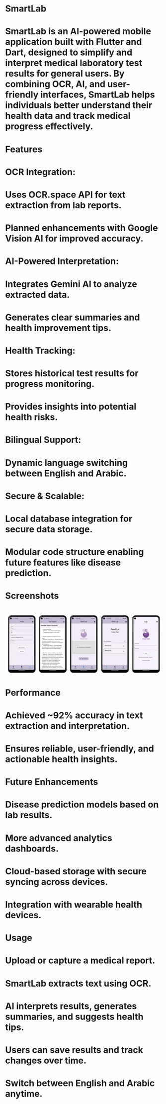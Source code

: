 # SmartLab

# 

# SmartLab is an AI-powered mobile application built with Flutter and Dart, designed to simplify and interpret medical laboratory test results for general users. By combining OCR, AI, and user-friendly interfaces, SmartLab helps individuals better understand their health data and track medical progress effectively.

# 

# Features

# 

# OCR Integration:

# 

# Uses OCR.space API for text extraction from lab reports.

# 

# Planned enhancements with Google Vision AI for improved accuracy.

# 

# AI-Powered Interpretation:

# 

# Integrates Gemini AI to analyze extracted data.

# 

# Generates clear summaries and health improvement tips.

# 

# Health Tracking:

# 

# Stores historical test results for progress monitoring.

# 

# Provides insights into potential health risks.

# 

# Bilingual Support:

# 

# Dynamic language switching between English and Arabic.

# 

# Secure \& Scalable:

# 

# Local database integration for secure data storage.

# 

# Modular code structure enabling future features like disease prediction.

# 

# Screenshots



# ![App Interface](assets/interfaces.jpg)


# 

# Performance

# 

# Achieved ~92% accuracy in text extraction and interpretation.

# 

# Ensures reliable, user-friendly, and actionable health insights.

# 

# Future Enhancements

# 

# Disease prediction models based on lab results.

# 

# More advanced analytics dashboards.

# 

# Cloud-based storage with secure syncing across devices.

# 

# Integration with wearable health devices.



# 

# Usage

# 

# Upload or capture a medical report.

# 

# SmartLab extracts text using OCR.

# 

# AI interprets results, generates summaries, and suggests health tips.

# 

# Users can save results and track changes over time.

# 

# Switch between English and Arabic anytime.

# 

# 

